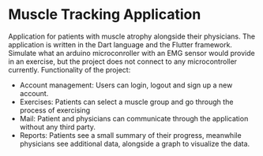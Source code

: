 # Muscle Tracking Application
Application for patients with muscle atrophy alongside their physicians. The application is written in the Dart language and the Flutter framework. Simulate what an arduino microconroller with an EMG sensor would provide in an exercise, but the project does not connect to any microcontroller currently.
Functionality of the project:
- Account management: Users can login, logout and sign up a new account.
- Exercises: Patients can select a muscle group and go through the process of exercising
- Mail: Patient and physicians can communicate through the application without any third party.
- Reports: Patients see a small summary of their progress, meanwhile physicians see additional data, alongside a graph to visualize the data.
